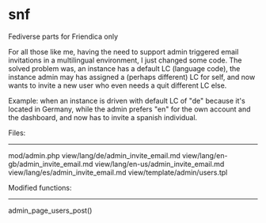 # snf
Fediverse parts for Friendica only

For all those like me, having the need to support admin triggered email invitations 
in a multilingual environment, I just changed some code. The solved problem was, an 
instance has a default LC (language code), the instance admin may has assigned a 
(perhaps different) LC for self, and now wants to invite a new user who even needs 
a quit different LC else.

Example: when an instance is driven with default LC of "de" because it's located in 
Germany, while the admin prefers "en" for the own account and the dashboard, and now 
has to invite a spanish individual.

Files:
******
mod/admin.php
view/lang/de/admin_invite_email.md
view/lang/en-gb/admin_invite_email.md
view/lang/en-us/admin_invite_email.md
view/lang/es/admin_invite_email.md
view/template/admin/users.tpl

Modified functions:
*******************
admin_page_users_post()

